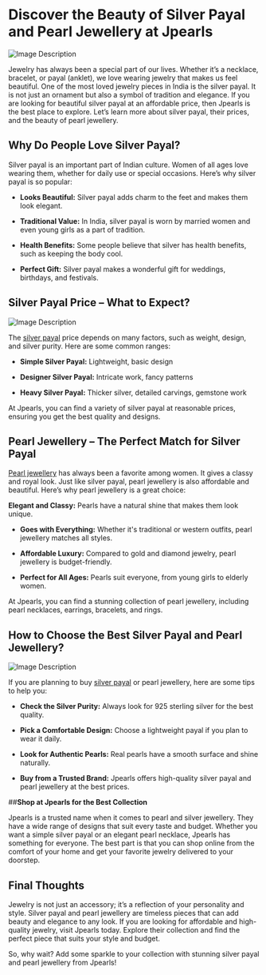 # Discover the Beauty of Silver Payal and Pearl Jewellery at Jpearls
![Image Description](https://miro.medium.com/v2/resize:fit:2000/format:webp/1*4lfNYqxfudKvySB-et75EQ.png)

Jewelry has always been a special part of our lives. Whether it’s a necklace, bracelet, or payal (anklet), we love wearing jewelry that makes us feel beautiful. One of the most loved jewelry pieces in India is the silver payal. It is not just an ornament but also a symbol of tradition and elegance. If you are looking for beautiful silver payal at an affordable price, then Jpearls is the best place to explore. Let’s learn more about silver payal, their prices, and the beauty of pearl jewellery.
## **Why Do People Love Silver Payal?**
Silver payal is an important part of Indian culture. Women of all ages love wearing them, whether for daily use or special occasions. Here’s why silver payal is so popular:

* **Looks Beautiful:** Silver payal adds charm to the feet and makes them look elegant.

* **Traditional Value:** In India, silver payal is worn by married women and even young girls as a part of tradition.

* **Health Benefits:** Some people believe that silver has health benefits, such as keeping the body cool.

* **Perfect Gift:** Silver payal makes a wonderful gift for weddings, birthdays, and festivals.

## **Silver Payal Price – What to Expect?**
![Image Description](https://miro.medium.com/v2/resize:fit:1100/format:webp/0*Z8jRbs_0Pf60SQDH)

The [silver payal](https://www.jpearls.com/silver-anklets.html/) price depends on many factors, such as weight, design, and silver purity. Here are some common ranges:
* **Simple Silver Payal:** Lightweight, basic design

* **Designer Silver Payal:** Intricate work, fancy patterns

* **Heavy Silver Payal:** Thicker silver, detailed carvings, gemstone work

At Jpearls, you can find a variety of silver payal at reasonable prices, ensuring you get the best quality and designs.

## **Pearl Jewellery – The Perfect Match for Silver Payal**

[Pearl jewellery](https://www.jpearls.com/pearl-jewellery.html/) has always been a favorite among women. It gives a classy and royal look. Just like silver payal, pearl jewellery is also affordable and beautiful. Here’s why pearl jewellery is a great choice:

**Elegant and Classy:** Pearls have a natural shine that makes them look unique.

* **Goes with Everything:** Whether it's traditional or western outfits, pearl jewellery matches all styles.

* **Affordable Luxury:** Compared to gold and diamond jewelry, pearl jewellery is budget-friendly.

* **Perfect for All Ages:** Pearls suit everyone, from young girls to elderly women.

At Jpearls, you can find a stunning collection of pearl jewellery, including pearl necklaces, earrings, bracelets, and rings.


## **How to Choose the Best Silver Payal and Pearl Jewellery?**

![Image Description](https://miro.medium.com/v2/resize:fit:2000/format:webp/1*OeSeRflGinwbQC3mmwEhMQ.png)


If you are planning to buy [silver payal](https://www.jpearls.com/silver-anklets.html/) or pearl jewellery, here are some tips to help you:

* **Check the Silver Purity:** Always look for 925 sterling silver for the best quality.

* **Pick a Comfortable Design:** Choose a lightweight payal if you plan to wear it daily.

* **Look for Authentic Pearls:** Real pearls have a smooth surface and shine naturally.

* **Buy from a Trusted Brand:** Jpearls offers high-quality silver payal and pearl jewellery at the best prices.

##**Shop at Jpearls for the Best Collection**

Jpearls is a trusted name when it comes to pearl and silver jewellery. They have a wide range of designs that suit every taste and budget. Whether you want a simple silver payal or an elegant pearl necklace, Jpearls has something for everyone. The best part is that you can shop online from the comfort of your home and get your favorite jewelry delivered to your doorstep.

## **Final Thoughts**

Jewelry is not just an accessory; it’s a reflection of your personality and style. Silver payal and pearl jewellery are timeless pieces that can add beauty and elegance to any look. If you are looking for affordable and high-quality jewelry, visit Jpearls today. Explore their collection and find the perfect piece that suits your style and budget.

So, why wait? Add some sparkle to your collection with stunning silver payal and pearl jewellery from Jpearls!

